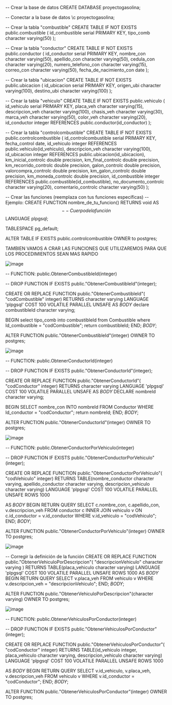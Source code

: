 -- Crear la base de datos
CREATE DATABASE proyectogasolina;

-- Conectar a la base de datos
\c proyectogasolina;

-- Crear la tabla "combustible"
CREATE TABLE IF NOT EXISTS public.combustible (
    id_combustible serial PRIMARY KEY,
    tipo_comb character varying(50)
);

-- Crear la tabla "conductor"
CREATE TABLE IF NOT EXISTS public.conductor (
    id_conductor serial PRIMARY KEY,
    nombre_con character varying(50),
    apellido_con character varying(50),
    cedula_con character varying(20),
    numero_telefono_con character varying(15),
    correo_con character varying(50),
    fecha_de_nacimiento_con date
);

-- Crear la tabla "ubicacion"
CREATE TABLE IF NOT EXISTS public.ubicacion (
    id_ubicacion serial PRIMARY KEY,
    origen_ubi character varying(100),
    destino_ubi character varying(100)
);

-- Crear la tabla "vehiculo"
CREATE TABLE IF NOT EXISTS public.vehiculo (
    id_vehiculo serial PRIMARY KEY,
    placa_veh character varying(15),
    descripcion_veh character varying(100),
    chasis_veh character varying(30),
    marca_veh character varying(50),
    color_veh character varying(20),
    id_conductor integer REFERENCES public.conductor(id_conductor)
);

-- Crear la tabla "controlcombustible"
CREATE TABLE IF NOT EXISTS public.controlcombustible (
    id_controlcombustible serial PRIMARY KEY,
    fecha_control date,
    id_vehiculo integer REFERENCES public.vehiculo(id_vehiculo),
    descripcion_veh character varying(100),
    id_ubicacion integer REFERENCES public.ubicacion(id_ubicacion),
    km_inicial_controlc double precision,
    km_final_controlc double precision,
    km_recorrido_controlc double precision,
    galon_controlc double precision,
    valorcompra_controlc double precision,
    km_galon_controlc double precision,
    km_moneda_controlc double precision,
    id_combustible integer REFERENCES public.combustible(id_combustible),
    no_documento_controlc character varying(20),
    comentario_controlc character varying(50)
);

-- Crear las funciones (reemplaza con tus funciones específicas)
-- Ejemplo: CREATE FUNCTION nombre_de_tu_funcion() RETURNS void AS $$ -- Cuerpo de la función $$ LANGUAGE plpgsql;


TABLESPACE pg_default;

ALTER TABLE IF EXISTS public.controlcombustible
    OWNER to postgres;

TAMBIEN VAMOS A CRAR LAS FUNCIONES QUE UTILIZAREMOS PARA QUE LOS PROCEDIMIENTOS SEAN MAS RAPIDO 

![image](https://github.com/GeovannyMolina25/ControlCombustible/assets/108442886/15628802-9907-42d4-bfce-160da6af80b1)


-- FUNCTION: public.ObtenerCombustibleId(integer)

-- DROP FUNCTION IF EXISTS public."ObtenerCombustibleId"(integer);

CREATE OR REPLACE FUNCTION public."ObtenerCombustibleId"(
	"codCombustible" integer)
    RETURNS character varying
    LANGUAGE 'plpgsql'
    COST 100
    VOLATILE PARALLEL UNSAFE
AS $BODY$
declare 
combustibleId character varying;

BEGIN 
	select tipo_comb into combustibleId from Combustible where Id_combustible = "codCombustible";
	return combustibleId;
END;
$BODY$;

ALTER FUNCTION public."ObtenerCombustibleId"(integer)
    OWNER TO postgres;


![image](https://github.com/GeovannyMolina25/ControlCombustible/assets/108442886/f4e9dad0-7ff8-48fa-b58f-d1746c90768b)


-- FUNCTION: public.ObtenerConductorId(integer)

-- DROP FUNCTION IF EXISTS public."ObtenerConductorId"(integer);

CREATE OR REPLACE FUNCTION public."ObtenerConductorId"(
	"codConductor" integer)
    RETURNS character varying
    LANGUAGE 'plpgsql'
    COST 100
    VOLATILE PARALLEL UNSAFE
AS $BODY$
DECLARE 
    nombreId character varying;

BEGIN
    SELECT nombre_con INTO nombreId FROM Conductor WHERE Id_conductor = "codConductor";
    return nombreId;
END;
$BODY$;

ALTER FUNCTION public."ObtenerConductorId"(integer)
    OWNER TO postgres;


![image](https://github.com/GeovannyMolina25/ControlCombustible/assets/108442886/fa3e2da9-be6d-4b69-8e82-c922c13de7de)



-- FUNCTION: public.ObtenerConductorPorVehiculo(integer)

-- DROP FUNCTION IF EXISTS public."ObtenerConductorPorVehiculo"(integer);

CREATE OR REPLACE FUNCTION public."ObtenerConductorPorVehiculo"(
	"codVehiculo" integer)
    RETURNS TABLE(nombre_conductor character varying, apellido_conductor character varying, descripcion_vehiculo character varying) 
    LANGUAGE 'plpgsql'
    COST 100
    VOLATILE PARALLEL UNSAFE
    ROWS 1000

AS $BODY$
BEGIN
    RETURN QUERY
    SELECT
        c.nombre_con,
        c.apellido_con,
        v.descripcion_veh
    FROM
        conductor c
    INNER JOIN
        vehiculo v ON c.id_conductor = v.id_conductor
    WHERE
        v.id_vehiculo = "codVehiculo";
END;
$BODY$;

ALTER FUNCTION public."ObtenerConductorPorVehiculo"(integer)
    OWNER TO postgres;


![image](https://github.com/GeovannyMolina25/ControlCombustible/assets/108442886/fc5f8ffb-0d92-4d4d-9e82-58bb60b2e3b8)



-- Corregir la definición de la función
CREATE OR REPLACE FUNCTION public."ObtenerVehiculoPorDescripcion"(
    "descripcionVehiculo" character varying
)
RETURNS TABLE(placa_vehiculo character varying) 
LANGUAGE 'plpgsql'
COST 100
VOLATILE PARALLEL UNSAFE
ROWS 1000
AS $BODY$
BEGIN
    RETURN QUERY
    SELECT
        v.placa_veh
    FROM
        vehiculo v
    WHERE
        v.descripcion_veh = "descripcionVehiculo";
END;
$BODY$;

ALTER FUNCTION public."ObtenerVehiculoPorDescripcion"(character varying)
OWNER TO postgres;

![image](https://github.com/GeovannyMolina25/ControlCombustible/assets/108442886/c24b1268-8f0c-4e63-aa19-0ee7599f6866)

-- FUNCTION: public.ObtenerVehiculosPorConductor(integer)

-- DROP FUNCTION IF EXISTS public."ObtenerVehiculosPorConductor"(integer);

CREATE OR REPLACE FUNCTION public."ObtenerVehiculosPorConductor"(
	"codConductor" integer)
    RETURNS TABLE(id_vehiculo integer, placa_vehiculo character varying, descripcion_vehiculo character varying) 
    LANGUAGE 'plpgsql'
    COST 100
    VOLATILE PARALLEL UNSAFE
    ROWS 1000

AS $BODY$
BEGIN
    RETURN QUERY
    SELECT
        v.id_vehiculo,
        v.placa_veh,
        v.descripcion_veh
    FROM
        vehiculo v
    WHERE
        v.id_conductor = "codConductor";
END;
$BODY$;

ALTER FUNCTION public."ObtenerVehiculosPorConductor"(integer)
    OWNER TO postgres;




